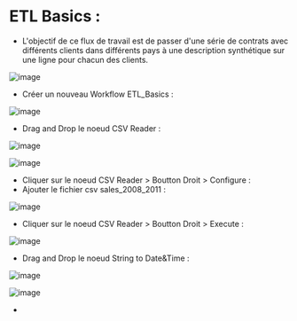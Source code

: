 # ETL Basics :

- L'objectif de ce flux de travail est de passer d'une série de contrats avec différents clients dans différents pays à une description synthétique sur une ligne pour chacun des clients.

![image](https://user-images.githubusercontent.com/123749462/225282716-31c4ee3e-cd20-4bfb-82e4-f109eb4cf9b4.png)


- Créer un nouveau Workflow ETL_Basics :

![image](https://user-images.githubusercontent.com/123749462/225283697-12aa84cf-a491-4be4-97ee-107e4fb5bfd8.png)

- Drag and Drop le noeud CSV Reader :

![image](https://user-images.githubusercontent.com/123749462/225284076-2c1d0bfc-d96b-4a20-9a0b-495aa33bb8d6.png)

![image](https://user-images.githubusercontent.com/123749462/225284275-faf707b3-273e-43bc-8454-67b9acee6275.png)

- Cliquer sur le noeud CSV Reader > Boutton Droit > Configure :
- Ajouter le fichier csv sales_2008_2011 :

![image](https://user-images.githubusercontent.com/123749462/225286026-5e1442ad-503a-4c82-92c0-93a5a295af07.png)

- Cliquer sur le noeud CSV Reader > Boutton Droit > Execute :

![image](https://user-images.githubusercontent.com/123749462/225286536-b683a97a-b611-4d06-aab9-8135c179cdf9.png)

- Drag and Drop le noeud String to Date&Time :

![image](https://user-images.githubusercontent.com/123749462/225291215-2c19292d-87d7-4c6e-842e-8eaa02c80e02.png)

![image](https://user-images.githubusercontent.com/123749462/225291354-6f9d6047-3db1-4343-970b-cde2a076a561.png)


- 


